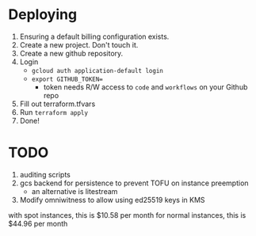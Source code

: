 # Deploying

1. Ensuring a default billing configuration exists.
2. Create a new project. Don't touch it.
3. Create a new github repository.
4. Login
    - `gcloud auth application-default login`
    - `export GITHUB_TOKEN=`
        - token needs R/W access to `code` and `workflows` on your Github repo
5. Fill out terraform.tfvars
6. Run `terraform apply`
7. Done!

# TODO
1. auditing scripts
2. gcs backend for persistence to prevent TOFU on instance preemption
    - an alternative is litestream
3. Modify omniwitness to allow using ed25519 keys in KMS

with spot instances, this is $10.58 per month
for normal  instances, this is $44.96 per month